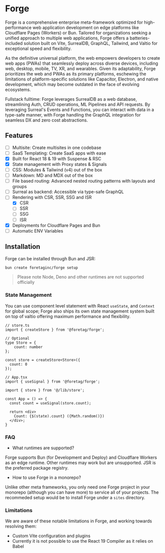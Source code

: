 # Forge

Forge is a comprehensive enterprise meta-framework optimized for high-performance web application development on edge platforms like Cloudflare Pages (Workers) or Bun. Tailored for organizations seeking a unified approach to multiple web applications, Forge offers a batteries-included solution built on Vite, SurrealDB, GraphQL, Tailwind, and Valtio for exceptional speed and flexibility.

As the definitive universal platform, the web empowers developers to create web apps (PWAs) that seamlessly deploy across diverse devices, including web, desktop, mobile, TV, XR, and wearables. Given its adaptability, Forge prioritizes the web and PWAs as its primary platforms, eschewing the limitations of platform-specific solutions like Capacitor, Electron, and native development, which may become outdated in the face of evolving ecosystems.

Fullstack fulltime: Forge leverages SurrealDB as a web database, streamlining Auth, CRUD operations, ML Pipelines and API requests. By leveraging Surreal's Events and Functions, you can interact with data in a type-safe manner, with Forge handling the GraphQL integration for seamless DX and zero cost abstractions.

## Features
- [ ] Multisite: Create multisites in one codebase
- [ ] SaaS Templating: Create SaaS apps with ease
- [x] Built for React 18 & 19 with Suspense & RSC
- [x] State management with Proxy states & Signals
- [ ] CSS: Modules & Tailwind (v4) out of the box
- [ ] Markdown: MD and MDX out of the box
- [ ] File based routing: Advanced nested routing patterns with layouts and groups
- [ ] Surreal as backend: Accessible via type-safe GraphQL
- [ ] Rendering with CSR, SSR, SSG and ISR
	- [x] CSR
	- [	] SSR
	- [ ] SSG
	- [ ] ISR
- [x] Deployments for Cloudflare Pages and Bun
- [ ] Automatic ENV Variables

## Installation

Forge can be installed through Bun and JSR:

```bash
bun create foretaginc/forge setup
```

> Please note Node, Deno and other runtimes are not supported officially

### State Management
You can use component level statement with React `useState`, and `Context` for global scope; Forge also ships its own state management system built on top of valtio offering maximum performance and flexibility.

```tsx
// store.ts
import { createStore } from '@foretag/forge';

// Optional
type Store = {
	count: number
};

const store = createStore<Store>({
  count: 0
});

// App.tsx
import { useSignal } from '@foretag/forge';

import { store } from '@/lib/store';

const App = () => {
  const count = useSignal(store.count);

  return <div>
    Count: {$(state).count} ({Math.random()})
  </div>;
}
```

### FAQ

- What runtimes are supported?

Forge supports Bun (for Development and Deploy) and Cloudflare Workers as an edge runtime. Other runtimes may work but are unsupported. JSR is the preferred package registry.

- How to use Forge in a monorepo?

Unlike other meta frameworks, you only need one Forge project in your monorepo (although you can have more) to service all of your projects. The recommeded setup would be to install Forge under a `sites` directory.

### Limitations

We are aware of these notable limitations in Forge, and working towards resolving them:

- Custom Vite configuration and plugins
- Currently it is not possible to use the React 19 Compiler as it relies on Babel
